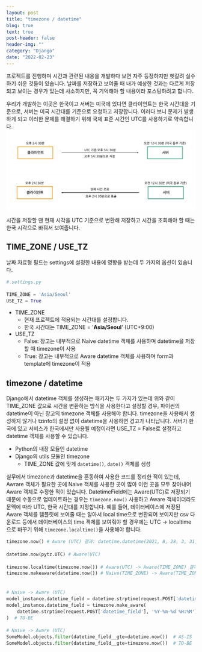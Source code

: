 ```yaml
---
layout: post
title: "timezone / datetime"
blog: true
text: true
post-header: false
header-img: ""
category: "Django"
date: "2022-02-23"
---
```

프로젝트를 진행하며 시간과 관련된 내용을 개발하다 보면 자주 등장하지만 헷갈려 실수하기 쉬운 것들이 있습니다. 날짜를 저장하고 보여줄 때 내가 예상한 것과는 다르게 저장되고 보이는 경우가 있는데 사소하지만, 꼭 기억해야 할 내용이라 포스팅하려고 합니다.

우리가 개발하는 이곳은 한국이고 서버는 미국에 있다면 클라이언트는 한국 시간대을 기준으로, 서버는 미국 시간대를 기준으로 요청하고 저장합니다. 이러다 보니 문제가 발생하게 되고 이러한 문제를 해결하기 위해 국제 표준 시간인 UTC를 사용하기로 약속합니다.
![UTC](img/utc.png)
![UTC](img/utc_2.png)

시간을 저장할 땐 현재 시각을 UTC 기준으로 변환해 저장하고 시간을 조회해야 할 때는 한국 시각으로 바꿔서 보여줍니다.

## TIME_ZONE / USE_TZ
날짜 자료형 필드는 settings에 설정한 내용에 영향을 받는데 두 가지의 옵션이 있습니다.

```py
# settings.py

TIME_ZONE = 'Asia/Seoul'
USE_TZ = True
```

- TIME_ZONE
    - 현재 프로젝트에 적용되는 시간대를 설정합니다.
    - 한국 시간대는 TIME_ZONE = '**Asia/Seoul**' (UTC+9:00)
- USE_TZ
    - False: 장고는 내부적으로 Naive datetime 객체를 사용하며 datetime을 저장 할 때 timezone이 사용
    - True: 장고는 내부적으로 Aware datetime 객체를 사용하며 form과 template에 timezone이 적용

## timezone / datetime
Django에서 datetime 객체를 생성하는 패키지는 두 가지가 있는데 위와 같이 TIME_ZONE 값으로 시간을 변환하는 방식을 사용한다고 설정할 경우, 파이썬의 datetime이 아닌 장고의 timezone 객체를 사용해야 합니다. timezone을 사용해서 생성하지 않거나 tzinfo의 설정 없이 datetime을 사용하면 경고가 나타납니다. 서버가 한국에 있고 서비스가 한국에서만 사용될 예정이라면 USE_TZ = False로 설정하고 datetime 객체를 사용할 수 있습니다.
- Python의 내장 모듈인 datetime
- Django의 utils 모듈인 timezone
    - TIME_ZONE 값에 맞게 ``datetime()``, ``date()`` 객체를 생성

실무에서 timezone과 datetime을 혼동하여 사용한 코드를 정리한 적이 있는데, Awrare 객체가 필요한 곳에 Naive 객체를 사용한 곳이 많아 이런 곳을 모두 찾아내어 Aware 객체로 수정한 적이 있습니다. DatetimeField에는 Aware(UTC)로 저장되기 때문에 수동으로 업데이트하는 경우는 ``timezone.now()`` 사용하고 Aware 객체이더라도 문맥에 따라 UTC, 한국 시간대를 지정합니다. 예를 들어, 데이터베이스에 저장된 Aware 객체를 템플릿에 보여줄 때는 알아서 local time으로 변환되어 보이지만 csv 다운로드 등에서 데이터베이스의 time 객체를 보여줘야 할 경우에는 UTC → localtime으로 바꾸기 위해 ``timezone.localtime()``을 사용해야 합니다.
```py
timezone.now() # Aware (UTC) 결과: datetime.datetime(2021, 8, 28, 3, 31, 26, 818455, tzinfo=<UTC>)

datetime.now(pytz.UTC) # Aware(UTC)

timezone.localtime(timezone.now()) # Aware(UTC) -> Aware(TIME_ZONE) 결과: datetime.datetime(2021, 8, 28, 12, 47, 44, 827486, tzinfo=<DstTzInfo 'Asia/Seoul' KST+9:00:00 STD>)
timezone.makeaware(datetime.now()) # Naive(TIME_ZONE) -> Aware(TIME_ZONE)


# Naive -> Aware (UTC)
model_instance.datetime_field = datetime.strptime(request.POST['datetime_field'], '%Y-%m-%d %H:%M')  # AS-IS
model_instance.datetime_field = timezone.make_aware(
    datetime.strptime(request.POST['datetime_field'], '%Y-%m-%d %H:%M')
)  # TO-BE

# Naive -> Aware (UTC)
SomeModel.objects.filter(datetime_field__gte=datetime.now())  # AS-IS
SomeModel.objects.filter(datetime_field__gte=timezone.now())  # TO-BE
```